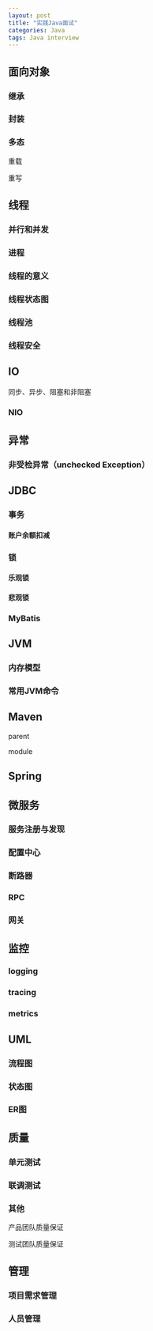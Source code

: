 ```yaml
---
layout: post
title: "实践Java面试"
categories: Java
tags: Java interview
---
```


## 面向对象

### 继承

### 封装

### 多态

重载

重写

## 线程

### 并行和并发

### 进程

### 线程的意义

### 线程状态图

### 线程池

### 线程安全

## IO

同步、异步、阻塞和非阻塞

### NIO

## 异常

### 非受检异常（unchecked Exception）

## JDBC

### 事务

#### 账户余额扣减

### 锁

#### 乐观锁

#### 悲观锁

### MyBatis



## JVM

### 内存模型

### 常用JVM命令

## Maven

parent

module

## Spring

## 微服务

### 服务注册与发现

### 配置中心

### 断路器

### RPC

### 网关

## 监控

### logging

### tracing

### metrics

## UML

### 流程图

### 状态图

### ER图

## 质量

### 单元测试

### 联调测试

### 其他

产品团队质量保证

测试团队质量保证

## 管理

### 项目需求管理

### 人员管理